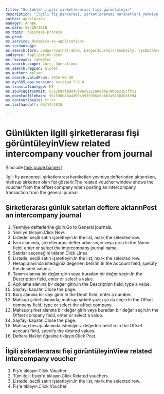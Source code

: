 ```yaml
--- 
title: "Günlükten ilgili şirketlerarası fişi görüntüleyin"
description: "İlgili fiş penceresi, şirketlerarası hareketleri yevmiye defterinden aktarırken, mahsup şirketten olan fişi gösterir."
author: aprilolson
manager: AnnBe
ms.date: 08/29/2018
ms.topic: business-process
ms.prod: 
ms.service: dynamics-ax-applications
ms.technology: 
ms.search.form: LedgerJournalTable, LedgerJournalTransDaily, SysDataAreaSelectLookup, LedgerTransVoucher, LedgerTransRelatedVouchers
audience: Application User
ms.reviewer: twheeloc
ms.search.scope: Core, Operations
ms.search.region: Global
ms.author: aolson
ms.search.validFrom: 2016-06-30
ms.dyn365.ops.version: Version 7.0.0
ms.translationtype: HT
ms.sourcegitcommit: 0312b8cfadd45f8e59225e9daba78b9e216cff51
ms.openlocfilehash: fe2590b43a4399c3935906c8ab67a91883bbf094
ms.contentlocale: tr-tr
ms.lasthandoff: 09/14/2018

---
```

# <a name="view-related-intercompany-voucher-from-journal"></a><span data-ttu-id="5925a-103">Günlükten ilgili şirketlerarası fişi görüntüleyin</span><span class="sxs-lookup"><span data-stu-id="5925a-103">View related intercompany voucher from journal</span></span>

[!include [task guide banner](../../includes/task-guide-banner.md)]

<span data-ttu-id="5925a-104">İlgili fiş penceresi, şirketlerarası hareketleri yevmiye defterinden aktarırken, mahsup şirketten olan fişi gösterir.</span><span class="sxs-lookup"><span data-stu-id="5925a-104">The related voucher window shows the voucher from the offset company when posting an intercompany transaction from the general journal.</span></span>


## <a name="post-an-intercompany-journal"></a><span data-ttu-id="5925a-105">Şirketlerarası günlük satırları deftere aktarın</span><span class="sxs-lookup"><span data-stu-id="5925a-105">Post an intercompany journal</span></span>
1. <span data-ttu-id="5925a-106">Yevmiye defterlerine gidin.</span><span class="sxs-lookup"><span data-stu-id="5925a-106">Go to General journals.</span></span>
2. <span data-ttu-id="5925a-107">Yeni'ye tıklayın.</span><span class="sxs-lookup"><span data-stu-id="5925a-107">Click New.</span></span>
3. <span data-ttu-id="5925a-108">Listede, seçili satırı işaretleyin.</span><span class="sxs-lookup"><span data-stu-id="5925a-108">In the list, mark the selected row.</span></span>
4. <span data-ttu-id="5925a-109">İsim alanında, şirketlerarası defter adını seçin veya girin.</span><span class="sxs-lookup"><span data-stu-id="5925a-109">In the Name field, enter or select the intercompany journal name.</span></span>
5. <span data-ttu-id="5925a-110">Satırlar seçeneğini tıklatın.</span><span class="sxs-lookup"><span data-stu-id="5925a-110">Click Lines.</span></span>
6. <span data-ttu-id="5925a-111">Listede, seçili satırı işaretleyin.</span><span class="sxs-lookup"><span data-stu-id="5925a-111">In the list, mark the selected row.</span></span>
7. <span data-ttu-id="5925a-112">Hesap alanında istediğiniz değerleri belirtin.</span><span class="sxs-lookup"><span data-stu-id="5925a-112">In the Account field, specify the desired values.</span></span>
8. <span data-ttu-id="5925a-113">Tanım alanına bir değer girin veya buradan bir değer seçin.</span><span class="sxs-lookup"><span data-stu-id="5925a-113">In the Description field, enter or select a value.</span></span>
9. <span data-ttu-id="5925a-114">Açıklama alanına bir değer girin.</span><span class="sxs-lookup"><span data-stu-id="5925a-114">In the Description field, type a value.</span></span>
10. <span data-ttu-id="5925a-115">Sayfayı kapatın.</span><span class="sxs-lookup"><span data-stu-id="5925a-115">Close the page.</span></span>
11. <span data-ttu-id="5925a-116">Borç alanına bir sayı girin.</span><span class="sxs-lookup"><span data-stu-id="5925a-116">In the Debit field, enter a number.</span></span>
12. <span data-ttu-id="5925a-117">Mahsup şirket alanında, mahsup şirketi yazın ya da seçin.</span><span class="sxs-lookup"><span data-stu-id="5925a-117">In the Offset company field, type or select the offset company.</span></span>
13. <span data-ttu-id="5925a-118">Mahsup şirket alanına bir değer girin veya buradan bir değer seçin.</span><span class="sxs-lookup"><span data-stu-id="5925a-118">In the Offset company field, enter or select a value.</span></span>
14. <span data-ttu-id="5925a-119">Sayfayı kapatın.</span><span class="sxs-lookup"><span data-stu-id="5925a-119">Close the page.</span></span>
15. <span data-ttu-id="5925a-120">Mahsup hesap alanında istediğiniz değerleri belirtin.</span><span class="sxs-lookup"><span data-stu-id="5925a-120">In the Offset account field, specify the desired values.</span></span>
16. <span data-ttu-id="5925a-121">Deftere Naklet öğesine tıklayın.</span><span class="sxs-lookup"><span data-stu-id="5925a-121">Click Post.</span></span>

## <a name="view-related-intercompany-voucher"></a><span data-ttu-id="5925a-122">İlgili şirketlerarası fişi görüntüleyin</span><span class="sxs-lookup"><span data-stu-id="5925a-122">View related intercompany voucher</span></span>
1. <span data-ttu-id="5925a-123">Fiş'e tıklayın.</span><span class="sxs-lookup"><span data-stu-id="5925a-123">Click Voucher.</span></span>
2. <span data-ttu-id="5925a-124">Tüm ilgili fişler'e tıklayın.</span><span class="sxs-lookup"><span data-stu-id="5925a-124">Click Related vouchers.</span></span>
3. <span data-ttu-id="5925a-125">Listede, seçili satırı işaretleyin.</span><span class="sxs-lookup"><span data-stu-id="5925a-125">In the list, mark the selected row.</span></span>
4. <span data-ttu-id="5925a-126">Fiş'e tıklayın.</span><span class="sxs-lookup"><span data-stu-id="5925a-126">Click Voucher.</span></span>


